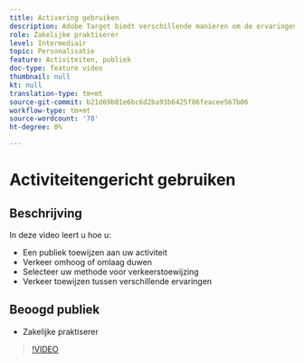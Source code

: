 ```yaml
---
title: Activering gebruiken
description: Adobe Target biedt verschillende manieren om de ervaringen te beheren die bij verschillende doelgroepen worden getoond wanneer een activiteit live gaat. Leer hoe te om te controleren wie wat door publiek en verkeerstoewijzing te gebruiken ziet.
role: Zakelijke praktiserer
level: Intermediair
topic: Personalisatie
feature: Activiteiten, publiek
doc-type: feature video
thumbnail: null
kt: null
translation-type: tm+mt
source-git-commit: b21d69b01e6bc6d2ba93b6425f86feacee567b06
workflow-type: tm+mt
source-wordcount: '78'
ht-degree: 0%

---
```



# Activiteitengericht gebruiken

## Beschrijving

In deze video leert u hoe u:

* Een publiek toewijzen aan uw activiteit
* Verkeer omhoog of omlaag duwen
* Selecteer uw methode voor verkeerstoewijzing
* Verkeer toewijzen tussen verschillende ervaringen

## Beoogd publiek

* Zakelijke praktiserer

>[!VIDEO](https://video.tv.adobe.com/v/17385/?quality=12)